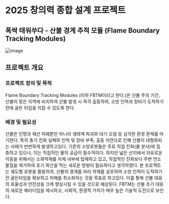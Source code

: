 # 2025 창의력 종합 설계 프로젝트

폭싹 태워쑤다 - 산불 경계 추적 모듈 (Flame Boundary Tracking Modules)
---

![image](https://github.com/user-attachments/assets/c9e9a01c-768a-40a6-a8b7-28c7fd47e8fd)

## 프로젝트 개요

### 프로젝트 정의 및 목적
Flame Boundary Tracking Modules (이하 FBTM이라고 한다.)은 산불 주의 기간, 산불이 잦은 지역에 비치하여 산불 발생 시 즉각 출동하여, 소방 인력과 장비가 도착하기 전에 골든 타임을 지킬 수 있도록 한다.

### 배경 및 필요성
산불은 인명과 재산 피해뿐만 아니라 생태계 파괴와 대기 오염 등 심각한 환경 문제를 야기한다. 특히 총기 진화 실패와 인력 및 장비 부족, 출동 지연으로 인해 산불이 대형화되는 사례가 빈번하게 발생하고있다.
기존의 소방로봇들은 주로 직접 진화(물 분사)에 집중하고 있으나, 이는 직접적인 물의 공급이 필수적이다. 하지만 넓은 산지에서 자유로운 이동을 위해서는 소화약재를 차체 내부에 탑재하고 있고, 직접적인 진화보다 주변 연소 물질을 제거하여 초기 확산을 막는 새로운 방벙이 필요하다고 생각하였다.
본 프로젝트는 궤도형 로봇을 활용하여, 산불의 경계를 따라 약제를 살포하여 소방 인력이 도착하기 전 골든타임을 확보하고 피해를 최소화하는 것을 목표로 하고있다. 이를 통해 산불 대응의 효율성과 안전성을 크케 향상시킬 수 있을 것으로 예상된다.
FBTM는 산불 초기 대응의 새로운 패러다임을 제시하고, 사회적, 환경적 가치가 매우 높은 기술적 도전으로 보인다.

